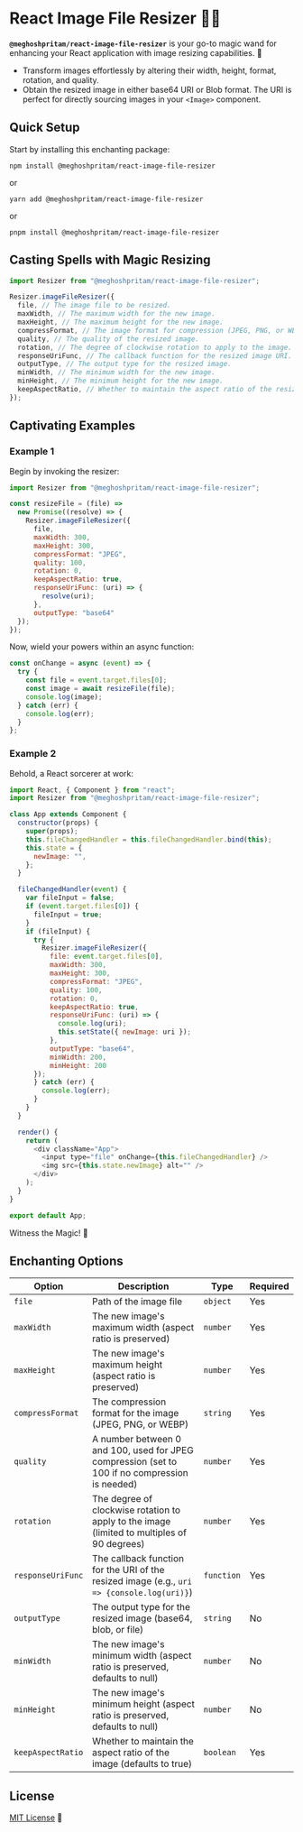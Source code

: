 # React Image File Resizer 🌄✨

**`@meghoshpritam/react-image-file-resizer`** is your go-to magic wand for enhancing your React application with image resizing capabilities. 🚀

- Transform images effortlessly by altering their width, height, format, rotation, and quality.
- Obtain the resized image in either base64 URI or Blob format. The URI is perfect for directly sourcing images in your `<Image>` component.

## Quick Setup

Start by installing this enchanting package:

```shell
npm install @meghoshpritam/react-image-file-resizer
```

or

```shell
yarn add @meghoshpritam/react-image-file-resizer
```

or

```shell
pnpm install @meghoshpritam/react-image-file-resizer
```

## Casting Spells with Magic Resizing

```javascript
import Resizer from "@meghoshpritam/react-image-file-resizer";

Resizer.imageFileResizer({
  file, // The image file to be resized.
  maxWidth, // The maximum width for the new image.
  maxHeight, // The maximum height for the new image.
  compressFormat, // The image format for compression (JPEG, PNG, or WEBP).
  quality, // The quality of the resized image.
  rotation, // The degree of clockwise rotation to apply to the image.
  responseUriFunc, // The callback function for the resized image URI.
  outputType, // The output type for the resized image.
  minWidth, // The minimum width for the new image.
  minHeight, // The minimum height for the new image.
  keepAspectRatio, // Whether to maintain the aspect ratio of the resized image.
});
```

## Captivating Examples

### Example 1

Begin by invoking the resizer:

```javascript
import Resizer from "@meghoshpritam/react-image-file-resizer";

const resizeFile = (file) =>
  new Promise((resolve) => {
    Resizer.imageFileResizer({
      file,
      maxWidth: 300,
      maxHeight: 300,
      compressFormat: "JPEG",
      quality: 100,
      rotation: 0,
      keepAspectRatio: true,
      responseUriFunc: (uri) => {
        resolve(uri);
      },
      outputType: "base64"
  });
});
```

Now, wield your powers within an async function:

```javascript
const onChange = async (event) => {
  try {
    const file = event.target.files[0];
    const image = await resizeFile(file);
    console.log(image);
  } catch (err) {
    console.log(err);
  }
};
```

### Example 2

Behold, a React sorcerer at work:

```javascript
import React, { Component } from "react";
import Resizer from "@meghoshpritam/react-image-file-resizer";

class App extends Component {
  constructor(props) {
    super(props);
    this.fileChangedHandler = this.fileChangedHandler.bind(this);
    this.state = {
      newImage: "",
    };
  }

  fileChangedHandler(event) {
    var fileInput = false;
    if (event.target.files[0]) {
      fileInput = true;
    }
    if (fileInput) {
      try {
        Resizer.imageFileResizer({
          file: event.target.files[0],
          maxWidth: 300,
          maxHeight: 300,
          compressFormat: "JPEG",
          quality: 100,
          rotation: 0,
          keepAspectRatio: true,
          responseUriFunc: (uri) => {
            console.log(uri);
            this.setState({ newImage: uri });
          },
          outputType: "base64",
          minWidth: 200,
          minHeight: 200
      });
      } catch (err) {
        console.log(err);
      }
    }
  }

  render() {
    return (
      <div className="App">
        <input type="file" onChange={this.fileChangedHandler} />
        <img src={this.state.newImage} alt="" />
      </div>
    );
  }
}

export default App;
```

Witness the Magic! 🔮

## Enchanting Options

| Option            | Description                                                                                    | Type       | Required |
| ----------------- | ---------------------------------------------------------------------------------------------- | ---------- | -------- |
| `file`            | Path of the image file                                                                         | `object`   | Yes      |
| `maxWidth`        | The new image's maximum width (aspect ratio is preserved)                                      | `number`   | Yes      |
| `maxHeight`       | The new image's maximum height (aspect ratio is preserved)                                     | `number`   | Yes      |
| `compressFormat`  | The compression format for the image (JPEG, PNG, or WEBP)                                      | `string`   | Yes      |
| `quality`         | A number between 0 and 100, used for JPEG compression (set to 100 if no compression is needed) | `number`   | Yes      |
| `rotation`        | The degree of clockwise rotation to apply to the image (limited to multiples of 90 degrees)    | `number`   | Yes      |
| `responseUriFunc` | The callback function for the URI of the resized image (e.g., `uri => {console.log(uri)}`)     | `function` | Yes      |
| `outputType`      | The output type for the resized image (base64, blob, or file)                                  | `string`   | No       |
| `minWidth`        | The new image's minimum width (aspect ratio is preserved, defaults to null)                    | `number`   | No       |
| `minHeight`       | The new image's minimum height (aspect ratio is preserved, defaults to null)                   | `number`   | No       |
| `keepAspectRatio` | Whether to maintain the aspect ratio of the image (defaults to true)                           | `boolean`  | Yes      |

## License

[MIT License](https://opensource.org/licenses/mit-license.html) 📜